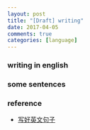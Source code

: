 ```yaml
---
layout: post
title: "[Draft] writing"
date: 2017-04-05
comments: true
categories: [language]
---
```


### writing in english

### some sentences



### reference
* [写好英文句子](https://www.douban.com/note/445960496/?type=like#sep)